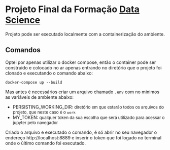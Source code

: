 # Projeto Final da Formação [Data Science](https://cursos.alura.com.br/formacao-data-science-v1500)

Projeto pode ser executado localmente com a containerização do ambiente.

## Comandos

Optei por apenas utilizar o docker compose, então o container pode ser construido e colocado no ar apenas entrando no diretório que o projeto foi clonado e executando o comando abaixo:

```
docker-compose up --build
```

Mas antes é necessários criar um arquivo chamado `.env` com no minimos as variáveis de ambiente abaixo:

 * PERSISTING_WORKING_DIR: <font size=2>diretório em que estarão todos os arquivos do projeto, que neste caso é o `work`</font>
 * MY_TOKEN: <font size=2>qualquer token da sua escolha que será utilizado para acessar o jupyter pelo navegador</font>

Criado o arquivo e executado o comando, é só abrir no seu navegador o endereço http://localhost:8889 e inserir o token que foi logado no terminal onde o último comando foi executado.